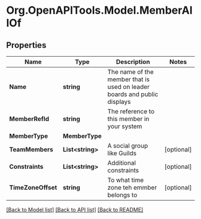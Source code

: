 
# Org.OpenAPITools.Model.MemberAllOf

## Properties

Name | Type | Description | Notes
------------ | ------------- | ------------- | -------------
**Name** | **string** | The name of the member that is used on leader boards and public displays | 
**MemberRefId** | **string** | The reference to this member in your system | 
**MemberType** | **MemberType** |  | 
**TeamMembers** | **List&lt;string&gt;** | A social group like Guilds | [optional] 
**Constraints** | **List&lt;string&gt;** | Additional constraints | [optional] 
**TimeZoneOffset** | **string** | To what time zone teh emmber belongs to | [optional] 

[[Back to Model list]](../README.md#documentation-for-models)
[[Back to API list]](../README.md#documentation-for-api-endpoints)
[[Back to README]](../README.md)

